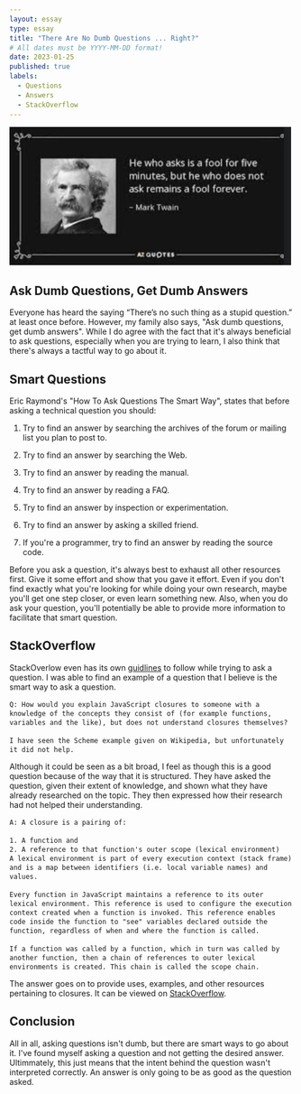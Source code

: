 ```yaml
---
layout: essay
type: essay
title: "There Are No Dumb Questions ... Right?"
# All dates must be YYYY-MM-DD format!
date: 2023-01-25
published: true
labels:
  - Questions
  - Answers
  - StackOverflow
---
```


<img width="500px" class="rounded float-start pe-4" src="../img/no-dumb-questions/questions.png">

## Ask Dumb Questions, Get Dumb Answers

Everyone has heard the saying “There’s no such thing as a stupid question.” at least once before. However, my family also says, "Ask dumb questions, get dumb answers". While I do agree with the fact that it's always beneficial to ask questions, especially when you are trying to learn, I also think that there's always a tactful way to go about it.    

## Smart Questions

Eric Raymond's "How To Ask Questions The Smart Way", states that before asking a technical question you should:

1. Try to find an answer by searching the archives of the forum or mailing list you plan to post to.

2. Try to find an answer by searching the Web.

3. Try to find an answer by reading the manual.

4. Try to find an answer by reading a FAQ.

5. Try to find an answer by inspection or experimentation.

6. Try to find an answer by asking a skilled friend.

7. If you're a programmer, try to find an answer by reading the source code.

Before you ask a question, it's always best to exhaust all other resources first. Give it some effort and show that you gave it effort. Even if you don't find exactly what you're looking for while doing your own research, maybe you'll get one step closer, or even learn something new. Also, when you do ask your question, you'll potentially be able to provide more information to facilitate that smart question. 

## StackOverflow

StackOverlow even has its own [guidlines](https://stackoverflow.com/help/how-to-ask) to follow while trying to ask a question. I was able to find an example of a question that I believe is the smart way to ask a question. 

```
Q: How would you explain JavaScript closures to someone with a knowledge of the concepts they consist of (for example functions, variables and the like), but does not understand closures themselves?

I have seen the Scheme example given on Wikipedia, but unfortunately it did not help.
```

Although it could be seen as a bit broad, I feel as though this is a good question because of the way that it is structured. They have asked the question, given their extent of knowledge, and shown what they have already researched on the topic. They then expressed how their research had not helped their understanding.

```
A: A closure is a pairing of:

1. A function and
2. A reference to that function's outer scope (lexical environment)
A lexical environment is part of every execution context (stack frame) and is a map between identifiers (i.e. local variable names) and values.

Every function in JavaScript maintains a reference to its outer lexical environment. This reference is used to configure the execution context created when a function is invoked. This reference enables code inside the function to "see" variables declared outside the function, regardless of when and where the function is called.

If a function was called by a function, which in turn was called by another function, then a chain of references to outer lexical environments is created. This chain is called the scope chain.

```
 The answer goes on to provide uses, examples, and other resources pertaining to closures. It can be viewed on [StackOverflow](https://stackoverflow.com/questions/111102/how-do-javascript-closures-work). 

## Conclusion

All in all, asking questions isn't dumb, but there are smart ways to go about it. I've found myself asking a question and not getting the desired answer. Ultimmately, this just means that the intent behind the question wasn't interpreted correctly. An answer is only going to be as good as the question asked.
